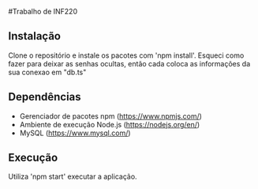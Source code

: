 #Trabalho de INF220

## Instalação
Clone o repositório e instale os pacotes com 'npm install'.
Esqueci como fazer para deixar as senhas ocultas, então cada coloca as informações da sua conexao em "db.ts"

## Dependências
* Gerenciador de pacotes npm (https://www.npmjs.com/)
* Ambiente de execução Node.js (https://nodejs.org/en/)
* MySQL (https://www.mysql.com/)

## Execução
Utiliza 'npm start' executar a aplicação.
